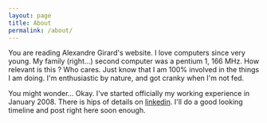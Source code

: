 ```yaml
---
layout: page
title: About
permalink: /about/
---
```


You are reading Alexandre Girard's website. I love computers since very young. My family (right...) second computer was a pentium 1, 166 MHz. How relevant is this ? Who cares. Just know that I am 100% involved in the things I am doing. I'm enthusiastic by nature, and got cranky when I'm not fed.

You might wonder... Okay. I've started officially my working experience in January 2008. There is hips of details on [linkedin](http://lnkd.in/dGkses). I'll do a good looking timeline and post right here soon enough.
